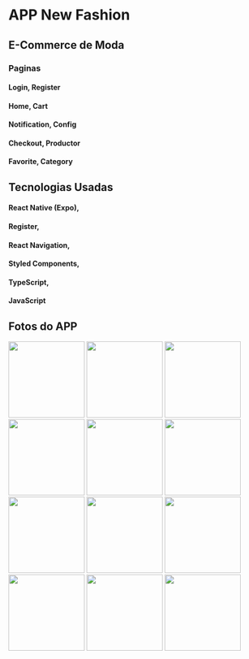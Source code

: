 <h1>APP New Fashion</h1>

<div>
  <h2>E-Commerce de Moda</h2>
  
  <h3>Paginas</h3>
  
  <h4>Login, Register</h4>
  <h4>Home, Cart</h4>
  <h4>Notification, Config</h4>
  <h4>Checkout, Productor</h4>
  <h4>Favorite, Category</h4>
</div>

<div>
  <h2>Tecnologias Usadas</h2>
  
  <h4> React Native (Expo),</h4> <h4>Register,</h4>
  <h4> React Navigation,</h4>
  <h4> Styled Components,</h4>
  <h4>TypeScript,</h4>
  <h4>JavaScript</h4>
</div>

<div>
  <h2>Fotos do APP</h2>
<div display='flex' >
  <img width='150px' src="https://user-images.githubusercontent.com/87048226/188758012-41767ff8-4a7b-4869-a9df-f557d9f11004.jpg" />
  <img width='150px' src="https://user-images.githubusercontent.com/87048226/188758534-79e06417-9783-45d6-b434-a63201171729.jpg" />
  <img width='150px' src="https://user-images.githubusercontent.com/87048226/188758614-d63c2e62-083b-4b76-9af6-6cb230d17797.jpg" />
  <img width='150px' src="https://user-images.githubusercontent.com/87048226/188758640-5d5089ed-6c9d-4be2-812a-e35715ec67ca.jpg" />
  <img width='150px' src="https://user-images.githubusercontent.com/87048226/188758660-c39262d3-d6e2-4d26-8a44-a62b1ecbf782.jpg" />
  <img width='150px' src="https://user-images.githubusercontent.com/87048226/188758679-783c5d0b-a215-48b3-af59-617bc52284f7.jpg" />
  <img width='150px' src="https://user-images.githubusercontent.com/87048226/188758702-019efc3e-bda8-4299-b0b8-5dbe6980531b.jpg" />
  <img width='150px' src="https://user-images.githubusercontent.com/87048226/188758728-90a50a04-6a64-4487-b871-6dce3aaa04ef.jpg" />
  <img width='150px' src="https://user-images.githubusercontent.com/87048226/188758747-21033f87-e2a7-4076-8a9c-e85e4efad698.jpg" />
  <img width='150px' src="https://user-images.githubusercontent.com/87048226/188758796-7d5b40dd-a8a8-4cf6-8dd5-649c688a8c4e.jpg" />
  <img width='150px' src="https://user-images.githubusercontent.com/87048226/188758806-93087436-5e89-488e-8606-03c8cf6700bc.jpg" />
  <img width='150px' src="https://user-images.githubusercontent.com/87048226/188758830-1e61f76a-1f52-4919-b5b1-b69e9b53a808.jpg" />
</div>
  
 
</div>
